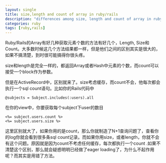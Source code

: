 ```yaml
---
layout: single
title: size,length and count of array in ruby/rails
description: "differences among size, length and count of array in ruby and rails"
categories: ruby
tags: [ruby,rails]
---
```


Ruby/Rails的Array有好几种获取元素个数的方法有好几个，Length, Size和Count。大多数时候这几个方法结果都一样，但是他们之间的区别其实是很大的，如果不搞清楚，到时很可能搞得你很头疼。

size和length是完全一样的，都返回Array或者Hash中元素的个数，而count可以接受一个block作为参数。

但是在ActiveRecord中，区别就来了。size考虑缓存，而count不会，他每次都会执行一个sql count语句。比如你的Rails代码中

	@subjects = Subject.includes(:users).all

在你的view中，你要获取每个subject下user的数目

	<%= subject.users.count %>
	<%= subject.users.size %>

这里区别就大了，如果你用的是count，那么你就制造了N+1查询问题了，查看你的log你就会看到很多条sql count记录。而如果你用size，或者length，你就不会有这个问题。原因就是因为count不考虑任何缓存，每次都执行一个count
.如果不清楚这个区别，那么就会疑惑明明已经做了eager loading了，为什么不起作用呢？而其实是用错了方法。



